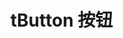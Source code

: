 <script setup>
   import buttonDemo from '../components/buttonDemo.vue';
</script>

<buttonDemo/>


# tButton 按钮




